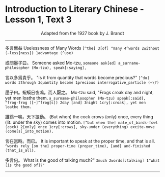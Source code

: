 # Introduction to Literary Chinese - Lesson 1, Text 3

<center>Adapted from the 1927 book by J. Brandt</center>

---

多言無益
Uselessness of Many Words
`[^the] 3[of] ^many 4^words 2without (~less[ness]) 1advantage (^use)`

或問墨子曰。
Someone asked Mo-tzu,
`someone ask[ed] a_surname-philosopher (Mo-tzu), speak[:saying],`

言以多爲貴乎。
"Is it from quantity that words become precious?"
`[^do] words 2through 3quantity become 1precious interrogative_particle (~\?)`

墨子曰。蝦蟆日夜鳴。而人厭之。
Mo-tzu said, "Frogs croak day and night, yet men loathe them.
`a_surname-philosopher (Mo-tzu) speak[:said], "frog-frog ([~]^frog[s]) 2day [and] 3night 1cry[:croak], yet men loathe them.`

雄鷄一鳴。天下振動。
(But when) the cock crows (only) once, every thing (lit. under the sky) comes into motion.
`[^but when the] male_of_birds-fowl (cock) 2[only] once 1cry[:crows], sky-under (everything) excite-move (come[s]_into_motion).`

言在當時。而已。
It is important to speak at the proper time, and that is all.
`^words rely [on the] proper-time (proper_time), [and] and-finished (that_is_all).`

多言何。
What is the good of talking much?"
`3much 2words[:talking] 1^what [is the good of]?"`

---
